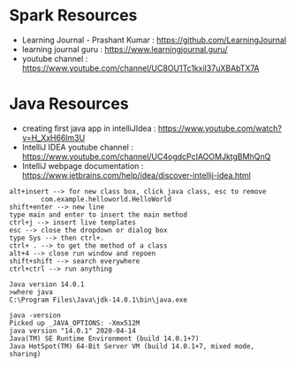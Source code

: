 # Spark Resources

- Learning Journal - Prashant Kumar : https://github.com/LearningJournal
- learning journal guru : https://www.learningjournal.guru/
- youtube channel : https://www.youtube.com/channel/UC8OU1Tc1kxiI37uXBAbTX7A

# Java Resources
- creating first java app in intelliJIdea : https://www.youtube.com/watch?v=H_XxH66lm3U
- IntelliJ IDEA youtube channel : https://www.youtube.com/channel/UC4ogdcPcIAOOMJktgBMhQnQ
- IntelliJ webpage documentation : https://www.jetbrains.com/help/idea/discover-intellij-idea.html


```
alt+insert --> for new class box, click java class, esc to remove
        com.example.helloworld.HelloWorld
shift+enter --> new line
type main and enter to insert the main method
ctrl+j --> insert live templates
esc --> close the dropdown or dialog box
type Sys --> then ctrl+.
ctrl+ . --> to get the method of a class
alt+4 --> close run window and repoen
shift+shift --> search everywhere
ctrl+ctrl --> run anything 
```


```
Java version 14.0.1
>where java
C:\Program Files\Java\jdk-14.0.1\bin\java.exe

java -version
Picked up _JAVA_OPTIONS: -Xmx512M
java version "14.0.1" 2020-04-14
Java(TM) SE Runtime Environment (build 14.0.1+7)
Java HotSpot(TM) 64-Bit Server VM (build 14.0.1+7, mixed mode, sharing)
```
